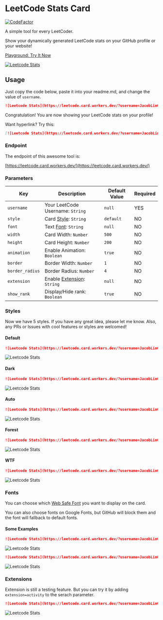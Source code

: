 # LeetCode Stats Card

[![CodeFactor](https://www.codefactor.io/repository/github/jacoblincool/leetcode-stats-card/badge)](https://www.codefactor.io/repository/github/jacoblincool/leetcode-stats-card)

A simple tool for every LeetCoder.

Show your dynamically generated LeetCode stats on your GitHub profile or your website!

[Playground: Try It Now](https://leetcode.card.workers.dev/)

[![Leetcode Stats](https://leetcode.card.workers.dev/?username=JacobLinCool&update=20210612)](https://leetcode.card.workers.dev/)

## Usage

Just copy the code below, paste it into your readme.md, and change the value of `username`.

```md
![Leetcode Stats](https://leetcode.card.workers.dev/?username=JacobLinCool)
```

Congratulation! You are now showing your LeetCode stats on your profile!

Want hyperlink? Try this:

```md
[![Leetcode Stats](https://leetcode.card.workers.dev/?username=JacobLinCool)](https://leetcode.com/JacobLinCool)
```

### Endpoint

The endpoint of this awesome tool is:

[https://leetcode.card.workers.dev/](https://leetcode.card.workers.dev/)

### Parameters

Key              |Description                              |Default Value    |Required
---              |---                                      |---              |---
`username`       |Your LeetCode Username: `String`         |`null`           | YES
`style`          |Card [Style](#styles): `String`          |`default`        | NO
`font`           |Text [Font](#fonts): `String`            |`null`           | NO
`width`          |Card Width: `Number`                     |`500`            | NO
`height`         |Card Height: `Number`                    |`200`            | NO
`animation`      |Enable Animation: `Boolean`              |`true`           | NO
`border`         |Border Width: `Number`                   |`1`              | NO
`border_radius`  |Border Radius: `Number`                  |`4`              | NO
`extension`      |Enable [Extension](#extensions): `String`|`null`           | NO
`show_rank`      |Display/Hide rank: `Boolean`             |`true`           | NO

### Styles

Now we have 5 styles. If you have any great idea, please let me know. Also, any PRs or Issues with cool features or styles are welcomed!

#### Default

```md
![Leetcode Stats](https://leetcode.card.workers.dev/?username=JacobLinCool&style=default)
```

![Leetcode Stats](https://leetcode.card.workers.dev/?username=JacobLinCool&style=default)

#### Dark

```md
![Leetcode Stats](https://leetcode.card.workers.dev/?username=JacobLinCool&style=dark)
```

![Leetcode Stats](https://leetcode.card.workers.dev/?username=JacobLinCool&style=dark)

#### Auto

```md
![Leetcode Stats](https://leetcode.card.workers.dev/?username=JacobLinCool&style=auto)
```

![Leetcode Stats](https://leetcode.card.workers.dev/?username=JacobLinCool&style=auto)

#### Forest

```md
![Leetcode Stats](https://leetcode.card.workers.dev/?username=JacobLinCool&style=forest)
```

![Leetcode Stats](https://leetcode.card.workers.dev/?username=JacobLinCool&style=forest)

#### WTF

```md
![Leetcode Stats](https://leetcode.card.workers.dev/?username=JacobLinCool&style=wtf)
```

![Leetcode Stats](https://leetcode.card.workers.dev/?username=JacobLinCool&style=wtf)

### Fonts

You can choose which [Web Safe Font](https://www.w3schools.com/cssref/css_websafe_fonts.asp) you want to display on the card.

You can also choose fonts on Google Fonts, but GitHub will block them and the font will fallback to default fonts.

#### Some Examples

```md
![Leetcode Stats](https://leetcode.card.workers.dev/?username=JacobLinCool&font=Courier%20New)
```

![Leetcode Stats](https://leetcode.card.workers.dev/?username=JacobLinCool&font=Courier%20New)

```md
![Leetcode Stats](https://leetcode.card.workers.dev/?username=JacobLinCool&font=Brush%20Script%20MT)
```

![Leetcode Stats](https://leetcode.card.workers.dev/?username=JacobLinCool&font=Brush%20Script%20MT)

### Extensions

Extension is still a testing feature.
But you can try it by adding `extension=activity` to the serach parameter.

```md
![Leetcode Stats](https://leetcode.card.workers.dev/?username=JacobLinCool&extension=activity)
```

![Leetcode Stats](https://leetcode.card.workers.dev/?username=JacobLinCool&extension=activity)
